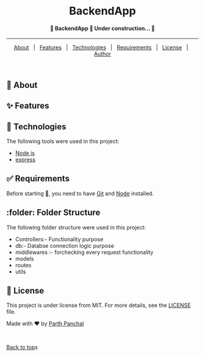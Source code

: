 <div align="center" id="top"> 
  <!-- <img src="https://github.com/Parthpanchal23/cycloneblaster/tree/main/public/vercel.svg" alt="Cycloneblaster Logo" /> -->
&#xa0;
<!-- <a href="https://{{app_url}}.netlify.app">Demo</a> -->
</div>

<h1 align="center">BackendApp
</h1>

<p align="center">
   <!-- <img alt="Github top language" src="https://img.shields.io/github/languages/top/https://github.com/Parthpanchal23/cycloneblaster?color=56BEB8">
 <img alt="Github language count" src="https://img.shields.io/github/languages/count/{{https://github.com/Parthpanchal23/}}/{{cycloneblaster}}?color=56BEB8">
  <img alt="Repository size" src="https://img.shields.io/github/repo-size/{{github}}/{{repository}}?color=56BEB8">
  <img alt="License" src="https://img.shields.io/github/license/{{github}}/{{repository}}?color=56BEB8"> -->
  <!-- <img alt="Github issues" src="https://img.shields.io/github/issues/{{github}}/{{repository}}?color=56BEB8" /> -->
  <!-- <img alt="Github forks" src="https://img.shields.io/github/forks/{{github}}/{{repository}}?color=56BEB8" /> -->
  <!-- <img alt="Github stars" src="https://img.shields.io/github/stars/{{github}}/{{repository}}?color=56BEB8" /> -->
   <!-- <img alt="Repository size" src="https://img.shields.io/github/repo-size/https://github.com/Parthpanchal23/cycloneblaster?color=56BEB8"> -->
</p>

<!-- Status -->

 <h4 align="center">
	🚧  BackendApp 🚀 Under construction...  🚧
</h4>

<hr>

<p align="center">
  <a href="#dart-about">About</a> &#xa0; | &#xa0; 
  <a href="#sparkles-features">Features</a> &#xa0; | &#xa0;
  <a href="#rocket-technologies">Technologies</a> &#xa0; | &#xa0;
  <a href="#white_check_mark-requirements">Requirements</a> &#xa0; | &#xa0;
  <!-- <a href="#checkered_flag-starting">Starting</a> &#xa0; | &#xa0; -->
  <a href="#memo-license">License</a> &#xa0; | &#xa0;
  <a href="https://github.com/Parthpanchal23" target="_blank">Author</a>
</p>

<br>

## :dart: About

<!-- Describe your project -->

## :sparkles: Features

<!-- :heavy_check_mark: Feature 1;\
:heavy_check_mark: Feature 2;\
:heavy_check_mark: Feature 3; -->

## :rocket: Technologies

The following tools were used in this project:

- [Node js](https://nodejs.org/en)
- [express](https://expressjs.com/)

## :white_check_mark: Requirements

Before starting :checkered_flag:, you need to have [Git](https://git-scm.com) and [Node](https://nodejs.org/en/) installed.

<!-- ## :checkered_flag: Starting

```bash
# Clone this project
$ git clone https://github.com/Parthpanchal23/BackendApp.git

# Access
$ cd FinanceApp


# Install dependencies
$ npm i

# Run the project
$ npm run dev

# The server will initialize in the <http://localhost:3000>
``` -->

## :folder: Folder Structure

The following folder structure were used in this project:

- Controllers:- Functionality purpose
- db:- Databse connection logic purpose
- middlewares :- forchecking every request functionality
- models
- routes
- utils

## :memo: License

This project is under license from MIT. For more details, see the [LICENSE](LICENSE) file.

Made with :heart: by <a href="https://github.com/Parthpanchal23" target="_blank">Parth Panchal</a>

&#xa0;

<a href="#top">Back to top</a>s

